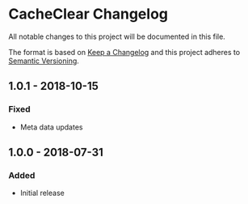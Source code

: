 # CacheClear Changelog

All notable changes to this project will be documented in this file.

The format is based on [Keep a Changelog](http://keepachangelog.com/) and this project adheres to [Semantic Versioning](http://semver.org/).

## 1.0.1 - 2018-10-15
### Fixed
- Meta data updates

## 1.0.0 - 2018-07-31
### Added
- Initial release
